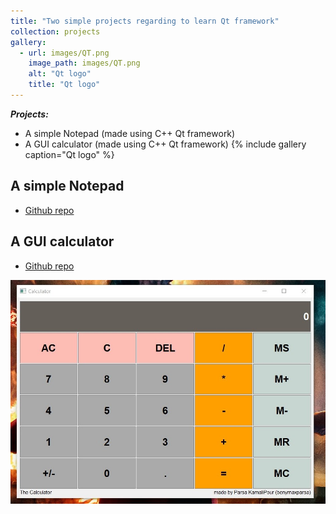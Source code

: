 ```yaml
---
title: "Two simple projects regarding to learn Qt framework"
collection: projects
gallery:
  - url: images/QT.png
    image_path: images/QT.png
    alt: "Qt logo"
    title: "Qt logo"
---
```

***Projects:***
- A simple Notepad (made using C++ Qt framework)
- A GUI calculator (made using C++ Qt framework)
{% include gallery caption="Qt logo" %}

## A simple Notepad
* [Github repo](https://github.com/benymaxparsa/TheNotePad)

## A GUI calculator
* [Github repo](https://github.com/benymaxparsa/Calculator-Qt)

![image](https://raw.githubusercontent.com/benymaxparsa/Calculator-Qt/master/TheCalculator-V1.05.jpg)



